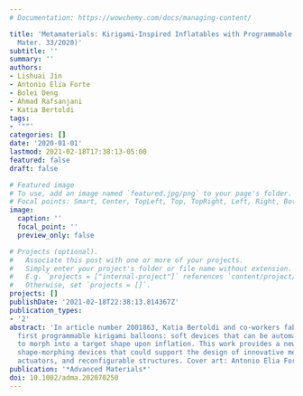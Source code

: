 ```yaml
---
# Documentation: https://wowchemy.com/docs/managing-content/

title: 'Metamaterials: Kirigami‐Inspired Inflatables with Programmable Shapes (Adv.
  Mater. 33/2020)'
subtitle: ''
summary: ''
authors:
- Lishuai Jin
- Antonio Elia Forte
- Bolei Deng
- Ahmad Rafsanjani
- Katia Bertoldi
tags:
- '""'
categories: []
date: '2020-01-01'
lastmod: 2021-02-18T17:38:13-05:00
featured: false
draft: false

# Featured image
# To use, add an image named `featured.jpg/png` to your page's folder.
# Focal points: Smart, Center, TopLeft, Top, TopRight, Left, Right, BottomLeft, Bottom, BottomRight.
image:
  caption: ''
  focal_point: ''
  preview_only: false

# Projects (optional).
#   Associate this post with one or more of your projects.
#   Simply enter your project's folder or file name without extension.
#   E.g. `projects = ["internal-project"]` references `content/project/deep-learning/index.md`.
#   Otherwise, set `projects = []`.
projects: []
publishDate: '2021-02-18T22:38:13.814367Z'
publication_types:
- '2'
abstract: 'In article number 2001863, Katia Bertoldi and co‐workers fabricate the
  first programmable kirigami balloons: soft devices that can be automatically designed
  to morph into a target shape upon inflation. This work provides a new platform for
  shape‐morphing devices that could support the design of innovative medical tools,
  actuators, and reconfigurable structures. Cover art: Antonio Elia Forte.'
publication: '*Advanced Materials*'
doi: 10.1002/adma.202070250
---
```

